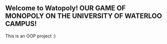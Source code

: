 ## Welcome to Watopoly! OUR GAME OF MONOPOLY ON THE UNIVERSITY OF WATERLOO CAMPUS!

This is an OOP project :)


